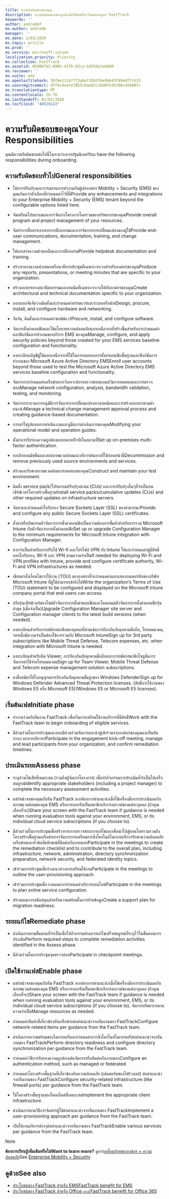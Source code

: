 ```yaml
---
title: ความรับผิดชอบของคุณ
description: ความรับผิดชอบของลูกค้าเมื่อใช้สิทธิประโยชน์ของศูนย์ FastTrack
keywords: ''
author: andredm7
ms.author: andredm
manager: ''
ms.date: 1/03/2020
ms.topic: article
ms.prod: ''
ms.service: microsoft-intune
localization_priority: Priority
ms.collection: FastTrack
ms.assetid: 0590b7b2-0965-437b-b3ca-bd55de1abb09
ms.reviewer: ''
ms.suite: ems
ms.openlocfilehash: 3bfbe112a77f3abef33b3f6e9b643f89a977cb15
ms.sourcegitcommit: d7f4c9eafe7855c6ae02c2bd0fe3b700c458007c
ms.translationtype: MT
ms.contentlocale: th-TH
ms.lasthandoff: 01/02/2020
ms.locfileid: "40929143"
---
```

# <a name="your-responsibilities"></a><span data-ttu-id="a3eb6-103">ความรับผิดชอบของคุณ</span><span class="sxs-lookup"><span data-stu-id="a3eb6-103">Your Responsibilities</span></span>

<span data-ttu-id="a3eb6-104">คุณมีความรับผิดชอบต่อไปนี้ในระหว่างการปฐมนิเทศ</span><span class="sxs-lookup"><span data-stu-id="a3eb6-104">You have the following responsibilities during onboarding.</span></span>

## <a name="general-responsibilities"></a><span data-ttu-id="a3eb6-105">ความรับผิดชอบทั่วไป</span><span class="sxs-lookup"><span data-stu-id="a3eb6-105">General responsibilities</span></span>

-   <span data-ttu-id="a3eb6-106">ให้การปรับปรุงและการผสานการทำงานกับผู้เช่าองค์กร Mobility + Security (EMS) ของคุณเกินกว่าตัวเลือกที่กำหนดค่าไว้ที่นี่</span><span class="sxs-lookup"><span data-stu-id="a3eb6-106">Provide any enhancements and integrations to your Enterprise Mobility + Security (EMS) tenant beyond the configurable options listed here.</span></span>

-   <span data-ttu-id="a3eb6-107">จัดเตรียมโปรแกรมและการจัดการโครงการโดยรวมของทรัพยากรของคุณ</span><span class="sxs-lookup"><span data-stu-id="a3eb6-107">Provide overall program and project management of your resources.</span></span>

-   <span data-ttu-id="a3eb6-108">จัดทำการสื่อสารเอกสารการฝึกอบรมและการจัดการการเปลี่ยนแปลงของผู้ใช้</span><span class="sxs-lookup"><span data-stu-id="a3eb6-108">Provide end-user communications, documentation, training, and change management.</span></span>

-   <span data-ttu-id="a3eb6-109">ให้เอกสารความช่วยเหลือและการฝึกอบรม</span><span class="sxs-lookup"><span data-stu-id="a3eb6-109">Provide helpdesk documentation and training.</span></span>

-   <span data-ttu-id="a3eb6-110">สร้างรายงานงานนำเสนอหรือนาทีการประชุมที่เฉพาะเจาะจงสำหรับองค์กรของคุณ</span><span class="sxs-lookup"><span data-stu-id="a3eb6-110">Produce any reports, presentations, or meeting minutes that are specific to your organization.</span></span>

-   <span data-ttu-id="a3eb6-111">สร้างเอกสารทางสถาปัตยกรรมและเทคนิคที่เฉพาะเจาะจงให้กับองค์กรของคุณ</span><span class="sxs-lookup"><span data-stu-id="a3eb6-111">Create architectural and technical documentation specific to your organization.</span></span>

-   <span data-ttu-id="a3eb6-112">ออกแบบจัดจัดวางติดตั้งและกำหนดค่าฮาร์ดแวร์และระบบเครือข่าย</span><span class="sxs-lookup"><span data-stu-id="a3eb6-112">Design, procure, install, and configure hardware and networking.</span></span>

-   <span data-ttu-id="a3eb6-113">จัดจัด, ติดตั้งและกำหนดค่าซอฟต์แวร์</span><span class="sxs-lookup"><span data-stu-id="a3eb6-113">Procure, install, and configure software.</span></span>

-   <span data-ttu-id="a3eb6-114">จัดการตั้งค่าคอนฟิกและใช้นโยบายความปลอดภัยนอกเหนือจากที่สร้างขึ้นสำหรับการกำหนดค่าและฟังก์ชันการทำงานของบริการ EMS ของคุณ</span><span class="sxs-lookup"><span data-stu-id="a3eb6-114">Manage, configure, and apply security policies beyond those created for your EMS services baseline configuration and functionality.</span></span>

-   <span data-ttu-id="a3eb6-115">ลงทะเบียนบัญชีผู้ใช้นอกเหนือจากที่ใช้ในการทดสอบการตั้งค่าคอนฟิกพื้นฐานและฟังก์ชันการทำงานของ Microsoft Azure Active Directory EMS</span><span class="sxs-lookup"><span data-stu-id="a3eb6-115">Enroll user accounts beyond those used to test the Microsoft Azure Active Directory EMS services baseline configuration and functionality.</span></span>

-   <span data-ttu-id="a3eb6-116">จัดการการกำหนดค่าเครือข่ายการวิเคราะห์การตรวจสอบแบนด์วิธการทดสอบและการตรวจสอบ</span><span class="sxs-lookup"><span data-stu-id="a3eb6-116">Manage network configuration, analysis, bandwidth validation, testing, and monitoring.</span></span>

-   <span data-ttu-id="a3eb6-117">จัดการกระบวนการอนุมัติการจัดการการเปลี่ยนแปลงทางเทคนิคและการสร้างเอกสารตามคำแนะนำ</span><span class="sxs-lookup"><span data-stu-id="a3eb6-117">Manage a technical change management approval process and creating guidance-based documentation.</span></span>

-   <span data-ttu-id="a3eb6-118">การแก้ไขรูปแบบการดำเนินงานและคู่มือการดำเนินการของคุณ</span><span class="sxs-lookup"><span data-stu-id="a3eb6-118">Modifying your operational model and operation guides.</span></span>

-   <span data-ttu-id="a3eb6-119">ตั้งค่าการรับรองความถูกต้องแบบหลายปัจจัยในสถานที่</span><span class="sxs-lookup"><span data-stu-id="a3eb6-119">Set up on-premises multi-factor authentication.</span></span>

-   <span data-ttu-id="a3eb6-120">ยกเลิกคอมมิชชั่นและลบสภาพแวดล้อมและบริการต้นทางที่ใช้ก่อนหน้านี้</span><span class="sxs-lookup"><span data-stu-id="a3eb6-120">Decommission and remove previously used source environments and services.</span></span>

-   <span data-ttu-id="a3eb6-121">สร้างและรักษาสภาพแวดล้อมการทดสอบของคุณ</span><span class="sxs-lookup"><span data-stu-id="a3eb6-121">Construct and maintain your test environment.</span></span>

-   <span data-ttu-id="a3eb6-122">ติดตั้ง service pack/โปรแกรมปรับปรุงสะสม (CUs) และการปรับปรุงอื่นๆที่จำเป็นบนเซิร์ฟเวอร์โครงสร้างพื้นฐาน</span><span class="sxs-lookup"><span data-stu-id="a3eb6-122">Install service packs/cumulative updates (CUs) and other required updates on infrastructure servers.</span></span>

-   <span data-ttu-id="a3eb6-123">จัดหาและกำหนดค่าใบรับรอง Secure Sockets Layer (SSL) ของสาธารณะ</span><span class="sxs-lookup"><span data-stu-id="a3eb6-123">Provide and configure any public Secure Sockets Layer (SSL) certificates.</span></span>

-   <span data-ttu-id="a3eb6-124">ตั้งค่าหรืออัพเกรดตัวจัดการการตั้งค่าคอนฟิกเป็นความต้องการขั้นต่ำสำหรับการรวม Microsoft Intune กับตัวจัดการการตั้งค่าคอนฟิก</span><span class="sxs-lookup"><span data-stu-id="a3eb6-124">Set up or upgrade Configuration Manager to the minimum requirements for Microsoft Intune integration with Configuration Manager.</span></span>

-   <span data-ttu-id="a3eb6-125">หากจำเป็นสำหรับการปรับใช้ Wi-fi และโปรไฟล์ VPN กับ Intune ให้และกำหนดค่าผู้มีสิทธิ์ออกใบรับรอง, Wi-fi และ VPN ตามความจำเป็น</span><span class="sxs-lookup"><span data-stu-id="a3eb6-125">If needed for deploying Wi-Fi and VPN profiles with Intune, provide and configure certificate authority, Wi-Fi and VPN infrastructures as needed.</span></span>

-   <span data-ttu-id="a3eb6-126">เขียนคำสั่งเงื่อนไขการใช้งาน (TOU) ขององค์กรที่จะกำหนดค่าและแสดงบนพอร์ทัลของบริษัท Microsoft Intune ที่ผู้ใช้สามารถเข้าถึงได้</span><span class="sxs-lookup"><span data-stu-id="a3eb6-126">Write the organization’s Terms of Use (TOU) statement to be configured and displayed on the Microsoft Intune company portal that end users can access.</span></span>

-   <span data-ttu-id="a3eb6-127">ปรับรุ่นเซิร์ฟเวอร์ของไซต์ตัวจัดการการตั้งค่าคอนฟิกและไคลเอนต์ตัวจัดการการตั้งค่าคอนฟิกรุ่นล่าสุด (เมื่อจำเป็น)</span><span class="sxs-lookup"><span data-stu-id="a3eb6-127">Upgrade Configuration Manager site server and Configuration manager clients to the latest build versions (when needed).</span></span>

-   <span data-ttu-id="a3eb6-128">ลงทะเบียนสำหรับการสมัครสมาชิกของบุคคลที่สามเช่นการป้องกันภัยคุกคามมือถือ, โทรคมนาคม, ฯลฯเมื่อมีความจำเป็นต้องใช้การรวมกับ Microsoft Intune</span><span class="sxs-lookup"><span data-stu-id="a3eb6-128">Sign up for 3rd party subscriptions like Mobile Threat Defense, Telecom expenses, etc. when integration with Microsoft Intune is needed.</span></span>

-   <span data-ttu-id="a3eb6-129">ลงทะเบียนสำหรับทีม Viewer, การป้องกันภัยคุกคามมือถือและการสมัครสมาชิกโซลูชันการจัดการค่าใช้จ่ายโทรคมนาคม</span><span class="sxs-lookup"><span data-stu-id="a3eb6-129">Sign up for Team Viewer, Mobile Threat Defense and Telecom expense management solution subscriptions.</span></span>

-   <span data-ttu-id="a3eb6-130">ลงชื่อสมัครใช้ใบอนุญาตการป้องกันภัยคุกคามขั้นสูงของ Windows Defender</span><span class="sxs-lookup"><span data-stu-id="a3eb6-130">Sign up for Windows Defender Advanced Threat Protection licenses.</span></span> <span data-ttu-id="a3eb6-131">(สิทธิ์การใช้งานของ Windows E5 หรือ Microsoft E5)</span><span class="sxs-lookup"><span data-stu-id="a3eb6-131">(Windows E5 or Microsoft E5 licenses).</span></span>

## <a name="initiate-phase"></a><span data-ttu-id="a3eb6-132">เริ่มต้นเฟส</span><span class="sxs-lookup"><span data-stu-id="a3eb6-132">Initiate phase</span></span>

-   <span data-ttu-id="a3eb6-133">ทำงานร่วมกับทีมงาน FastTrack เพื่อเริ่มการเตรียมใช้งานบริการที่มีสิทธิ์</span><span class="sxs-lookup"><span data-stu-id="a3eb6-133">Work with the FastTrack team to begin onboarding of eligible services.</span></span>

-   <span data-ttu-id="a3eb6-134">มีส่วนร่วมในการประชุมเตะออกมีส่วนร่วมจัดการและนำผู้เข้าร่วมจากองค์กรของคุณและยืนยันระยะเวลาการเยียวยา</span><span class="sxs-lookup"><span data-stu-id="a3eb6-134">Participate in the engagement kick-off meeting, manage and lead participants from your organization, and confirm remediation timelines.</span></span>

## <a name="assess-phase"></a><span data-ttu-id="a3eb6-135">ประเมินระยะ</span><span class="sxs-lookup"><span data-stu-id="a3eb6-135">Assess phase</span></span>

-   <span data-ttu-id="a3eb6-136">ระบุส่วนได้เสียที่เหมาะสม (รวมถึงผู้จัดการโครงการ) เพื่อทำกิจกรรมการประเมินที่จำเป็นให้เสร็จสมบูรณ์</span><span class="sxs-lookup"><span data-stu-id="a3eb6-136">Identify appropriate stakeholders (including a project manager) to complete the necessary assessment activities.</span></span>

-   <span data-ttu-id="a3eb6-137">แชร์หน้าจอของคุณกับทีม FastTrack หากต้องการคำแนะนำเมื่อใช้เครื่องมือการประเมินผลกับสภาพแวดล้อมของคุณ EMS หรือการบอกรับเป็นสมาชิกบริการคลาวด์ของแต่ละบุคคล (ถ้าคุณเลือกที่จะ)</span><span class="sxs-lookup"><span data-stu-id="a3eb6-137">Share your screen with the FastTrack team if guidance is needed when running evaluation tools against your environment, EMS, or its individual cloud service subscriptions (if you choose to).</span></span>

-   <span data-ttu-id="a3eb6-138">มีส่วนร่วมในการประชุมเพื่อสร้างรายการตรวจสอบการแก้ไขและเพื่อนำไปสู่แผนโดยรวมรวมถึงโครงสร้างพื้นฐานเครือข่ายการจัดการการเตรียมการซิงโครไนส์ไดเรกทอรีการรักษาความปลอดภัยเครือข่ายและหัวข้ออัตลักษณ์ที่ติดต่อกับภายนอก</span><span class="sxs-lookup"><span data-stu-id="a3eb6-138">Participate in the meetings to create the remediation checklist and to contribute to the overall plan, including infrastructure, network, administration, directory synchronization preparation, network security, and federated identity topics.</span></span>

-   <span data-ttu-id="a3eb6-139">เข้าร่วมการประชุมเพื่อร่างแนวทางการเตรียมใช้งาน</span><span class="sxs-lookup"><span data-stu-id="a3eb6-139">Participate in the meetings to outline the user-provisioning approach.</span></span>

-   <span data-ttu-id="a3eb6-140">เข้าร่วมการประชุมเพื่อวางแผนการกำหนดค่าบริการออนไลน์</span><span class="sxs-lookup"><span data-stu-id="a3eb6-140">Participate in the meetings to plan online service configuration.</span></span>

-   <span data-ttu-id="a3eb6-141">สร้างแผนการสนับสนุนสำหรับความพร้อมในการย้ายข้อมูล</span><span class="sxs-lookup"><span data-stu-id="a3eb6-141">Create a support plan for migration readiness.</span></span>

## <a name="remediate-phase"></a><span data-ttu-id="a3eb6-142">ระยะแก้ไข</span><span class="sxs-lookup"><span data-stu-id="a3eb6-142">Remediate phase</span></span>

-   <span data-ttu-id="a3eb6-143">ดำเนินการตามขั้นตอนที่จำเป็นเพื่อให้กิจกรรมด้านการแก้ไขเสร็จสมบูรณ์ที่ระบุไว้ในขั้นตอนการประเมิน</span><span class="sxs-lookup"><span data-stu-id="a3eb6-143">Perform required steps to complete remediation activities identified in the Assess phase.</span></span>

-   <span data-ttu-id="a3eb6-144">มีส่วนร่วมในการประชุมจุดตรวจสอบ</span><span class="sxs-lookup"><span data-stu-id="a3eb6-144">Participate in checkpoint meetings.</span></span>

## <a name="enable-phase"></a><span data-ttu-id="a3eb6-145">เปิดใช้งานเฟส</span><span class="sxs-lookup"><span data-stu-id="a3eb6-145">Enable phase</span></span>

-   <span data-ttu-id="a3eb6-146">แชร์หน้าจอของคุณกับทีม FastTrack หากต้องการคำแนะนำเมื่อใช้เครื่องมือการประเมินผลกับสภาพแวดล้อมของคุณ EMS หรือการบอกรับเป็นสมาชิกบริการคลาวด์ของแต่ละบุคคล (ถ้าคุณเลือกที่จะ)</span><span class="sxs-lookup"><span data-stu-id="a3eb6-146">Share your screen with the FastTrack team if guidance is needed when running evaluation tools against your environment, EMS, or its individual cloud service subscriptions (if you choose to).</span></span> <span data-ttu-id="a3eb6-147">จัดการทรัพยากรตามความจำเป็น</span><span class="sxs-lookup"><span data-stu-id="a3eb6-147">Manage resources as needed.</span></span>

-   <span data-ttu-id="a3eb6-148">กำหนดค่าสินค้าที่เกี่ยวข้องกับเครือข่ายต่อคำแนะนำจากทีมงานของ FastTrack</span><span class="sxs-lookup"><span data-stu-id="a3eb6-148">Configure network-related items per guidance from the FastTrack team.</span></span>

-   <span data-ttu-id="a3eb6-149">ดำเนินการความพร้อมของไดเรกทอรีและกำหนดค่าการซิงโครไนส์ไดเรกทอรีต่อคำแนะนำจากทีมงานของ FastTrack</span><span class="sxs-lookup"><span data-stu-id="a3eb6-149">Perform directory readiness and configure directory synchronization per guidance from the FastTrack team.</span></span>

-   <span data-ttu-id="a3eb6-150">กำหนดค่าวิธีการรับรองความถูกต้องเช่นจัดการหรือติดต่อกับภายนอก</span><span class="sxs-lookup"><span data-stu-id="a3eb6-150">Configure an authentication method, such as managed or federated.</span></span> 

-   <span data-ttu-id="a3eb6-151">กำหนดค่าโครงสร้างพื้นฐานที่เกี่ยวข้องกับความปลอดภัย (เช่นพอร์ตของไฟร์วอลล์) ต่อคำแนะนำจากทีมงานของ FastTrack</span><span class="sxs-lookup"><span data-stu-id="a3eb6-151">Configure security-related infrastructure (like firewall ports) per guidance from the FastTrack team.</span></span>

-   <span data-ttu-id="a3eb6-152">ใช้โครงสร้างพื้นฐานของไคลเอ็นต์ที่เหมาะสม</span><span class="sxs-lookup"><span data-stu-id="a3eb6-152">Implement the appropriate client infrastructure.</span></span>

-   <span data-ttu-id="a3eb6-153">ดำเนินการตามวิธีการจัดสรรผู้ใช้ต่อคำแนะนำจากทีมงานของ FastTrack</span><span class="sxs-lookup"><span data-stu-id="a3eb6-153">Implement a user-provisioning approach per guidance from the FastTrack team.</span></span>

-   <span data-ttu-id="a3eb6-154">เปิดใช้งานบริการต่างๆต่อคำแนะนำจากทีมงานของ FastTrack</span><span class="sxs-lookup"><span data-stu-id="a3eb6-154">Enable various services per guidance from the FastTrack team.</span></span>

> [!NOTE]
> <span data-ttu-id="a3eb6-155">**ต้องการเรียนรู้เพิ่มเติมหรือไม่**</span><span class="sxs-lookup"><span data-stu-id="a3eb6-155">**Want to learn more?**</span></span> <span data-ttu-id="a3eb6-156">ดูการ[เคลื่อนย้ายขององค์กร + ความปลอดภัย](https://www.microsoft.com/cloud-platform/enterprise-mobility)</span><span class="sxs-lookup"><span data-stu-id="a3eb6-156">See [Enterprise Mobility + Security](https://www.microsoft.com/cloud-platform/enterprise-mobility)</span></span>

## <a name="see-also"></a><span data-ttu-id="a3eb6-157">ดูด้วย</span><span class="sxs-lookup"><span data-stu-id="a3eb6-157">See also</span></span>

- [<span data-ttu-id="a3eb6-158">ประโยชน์ของ FastTrack สำหรับ EMS</span><span class="sxs-lookup"><span data-stu-id="a3eb6-158">FastTrack benefit for EMS</span></span>](EMS-fasttrack-benefit-for-EMS.md)
- [<span data-ttu-id="a3eb6-159">ประโยชน์ของ FastTrack สำหรับ Office ๓๖๕</span><span class="sxs-lookup"><span data-stu-id="a3eb6-159">FastTrack benefit for Office 365</span></span>](O365-fasttrack-benefit-for-office-365.md)

